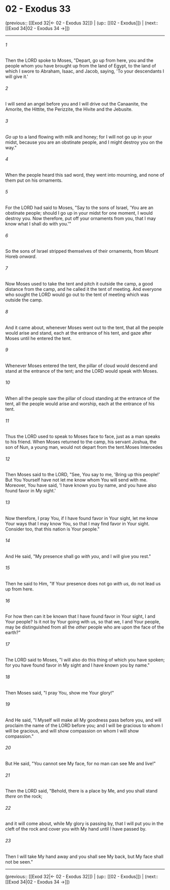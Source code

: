# 02 - Exodus 33

(previous:: [[Exod 32|← 02 - Exodus 32]]) | (up:: [[02 - Exodus]]) | (next:: [[Exod 34|02 - Exodus 34 →]])

***


###### 1 
Then the LORD spoke to Moses, "Depart, go up from here, you and the people whom you have brought up from the land of Egypt, to the land of which I swore to Abraham, Isaac, and Jacob, saying, 'To your descendants I will give it.' 

###### 2 
I will send an angel before you and I will drive out the Canaanite, the Amorite, the Hittite, the Perizzite, the Hivite and the Jebusite. 

###### 3 
_Go up_ to a land flowing with milk and honey; for I will not go up in your midst, because you are an obstinate people, and I might destroy you on the way." 

###### 4 
When the people heard this sad word, they went into mourning, and none of them put on his ornaments. 

###### 5 
For the LORD had said to Moses, "Say to the sons of Israel, 'You are an obstinate people; should I go up in your midst for one moment, I would destroy you. Now therefore, put off your ornaments from you, that I may know what I shall do with you.'" 

###### 6 
So the sons of Israel stripped themselves of their ornaments, from Mount Horeb _onward_. 

###### 7 
Now Moses used to take the tent and pitch it outside the camp, a good distance from the camp, and he called it the tent of meeting. And everyone who sought the LORD would go out to the tent of meeting which was outside the camp. 

###### 8 
And it came about, whenever Moses went out to the tent, that all the people would arise and stand, each at the entrance of his tent, and gaze after Moses until he entered the tent. 

###### 9 
Whenever Moses entered the tent, the pillar of cloud would descend and stand at the entrance of the tent; and the LORD would speak with Moses. 

###### 10 
When all the people saw the pillar of cloud standing at the entrance of the tent, all the people would arise and worship, each at the entrance of his tent. 

###### 11 
Thus the LORD used to speak to Moses face to face, just as a man speaks to his friend. When Moses returned to the camp, his servant Joshua, the son of Nun, a young man, would not depart from the tent.Moses Intercedes 

###### 12 
Then Moses said to the LORD, "See, You say to me, 'Bring up this people!' But You Yourself have not let me know whom You will send with me. Moreover, You have said, 'I have known you by name, and you have also found favor in My sight.' 

###### 13 
Now therefore, I pray You, if I have found favor in Your sight, let me know Your ways that I may know You, so that I may find favor in Your sight. Consider too, that this nation is Your people." 

###### 14 
And He said, "My presence shall go _with you_, and I will give you rest." 

###### 15 
Then he said to Him, "If Your presence does not go _with us_, do not lead us up from here. 

###### 16 
For how then can it be known that I have found favor in Your sight, I and Your people? Is it not by Your going with us, so that we, I and Your people, may be distinguished from all the _other_ people who are upon the face of the earth?" 

###### 17 
The LORD said to Moses, "I will also do this thing of which you have spoken; for you have found favor in My sight and I have known you by name." 

###### 18 
Then Moses said, "I pray You, show me Your glory!" 

###### 19 
And He said, "I Myself will make all My goodness pass before you, and will proclaim the name of the LORD before you; and I will be gracious to whom I will be gracious, and will show compassion on whom I will show compassion." 

###### 20 
But He said, "You cannot see My face, for no man can see Me and live!" 

###### 21 
Then the LORD said, "Behold, there is a place by Me, and you shall stand _there_ on the rock; 

###### 22 
and it will come about, while My glory is passing by, that I will put you in the cleft of the rock and cover you with My hand until I have passed by. 

###### 23 
Then I will take My hand away and you shall see My back, but My face shall not be seen."

***

(previous:: [[Exod 32|← 02 - Exodus 32]]) | (up:: [[02 - Exodus]]) | (next:: [[Exod 34|02 - Exodus 34 →]])
